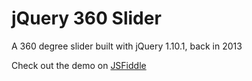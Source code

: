# jQuery 360 Slider
A 360 degree slider built with jQuery 1.10.1, back in 2013

Check out the demo on [JSFiddle](https://jsfiddle.net/dmalvares/taynqa76/8/)

